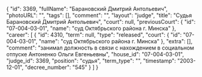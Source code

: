 {
    "id": 3369,
    "fullName": "Барановский Дмитрий Антольевич",
    "photoURL": "",
    "tags": [],
    "comment": "",
    "layout": "judge",
    "title": "Судья Барановский Дмитрий Антольевич",
    "court": null,
    "previousCourt": {
        "id": "07-004-03-01",
        "name": "суд Октябрьского района г. Минска"
    },
    "career": [
        {
            "id": 4310,
            "term": null,
            "type": "released",
            "court": {
                "id": "07-004-03-01",
                "name": "суд Октябрьского района г. Минска"
            },
            "extra": [],
            "comment": "занимал должность в связи с нахождением в социальном отпуске Антоненко Ольги Евгеньевны",
            "house_id": "07-004-03-01",
            "judge_id": 3369,
            "position": "судья",
            "term_type": "",
            "timestamp": "2003-12-01",
            "decree_number": "545"
        }
    ]
}